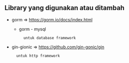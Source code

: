 ## Library yang digunakan atau ditambah
- gorm => https://gorm.io/docs/index.html   
    - gorm - mysql
    
            untuk database framework

- gin-gionic => https://github.com/gin-gonic/gin

        untuk http framework
